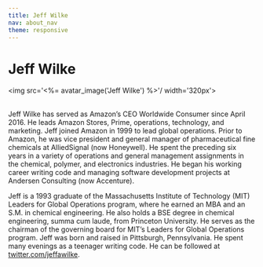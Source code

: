 ```yaml
---
title: Jeff Wilke
nav: about_nav
theme: responsive
---
```

# Jeff Wilke

<img src='<%= avatar_image('Jeff Wilke') %>'/ width='320px'>
<br/>
<br/>

Jeff Wilke has served as Amazon’s CEO Worldwide Consumer since April 2016. He leads Amazon Stores, Prime, operations, technology, and marketing. Jeff joined Amazon in 1999 to lead global operations. Prior to Amazon, he was vice president and general manager of pharmaceutical fine chemicals at AlliedSignal (now Honeywell). He spent the preceding six years in a variety of operations and general management assignments in the chemical, polymer, and electronics industries. He began his working career writing code and managing software development projects at Andersen Consulting (now Accenture).
<br>

Jeff is a 1993 graduate of the Massachusetts Institute of Technology (MIT) Leaders for Global Operations program, where he earned an MBA and an S.M. in chemical engineering. He also holds a BSE degree in chemical engineering, summa cum laude, from Princeton University. He serves as the chairman of the governing board for MIT’s Leaders for Global Operations program. Jeff was born and raised in Pittsburgh, Pennsylvania. He spent many evenings as a teenager writing code. He can be followed at [twitter.com/jeffawilke](http://twitter.com/jeffawilke).